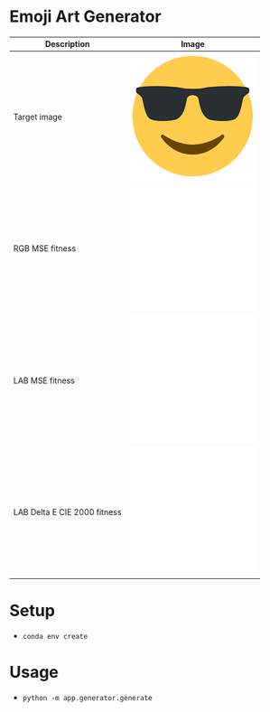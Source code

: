 # Emoji Art Generator

| Description | Image |
| ----------- | ----- |
| Target image | ![Target image](data/target_images/sunglasses.png) |
| RGB MSE fitness | ![Evolved emoji image](demo/rgb_mse.gif) |
| LAB MSE fitness | ![Evolved emoji image](demo/lab_mse.gif) |
| LAB Delta E CIE 2000 fitness | ![Evolved emoji image](demo/lab_delta_e.gif) |

# Setup

* `conda env create`

# Usage

* `python -m app.generator.generate`
